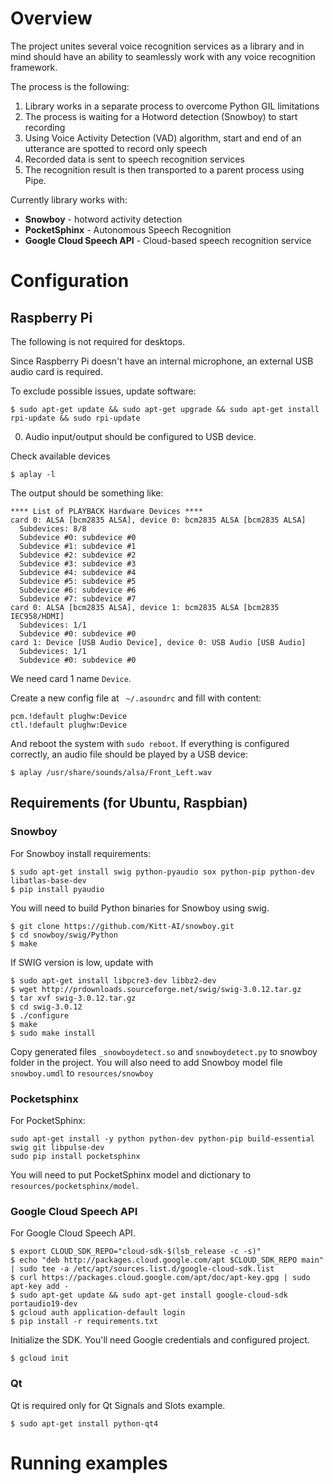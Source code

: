 # Overview

The project unites several voice recognition services as a library
and in mind should have an ability to seamlessly work with any voice recognition framework.

The process is the following:
1. Library works in a separate process to overcome Python GIL limitations
2. The process is waiting for a Hotword detection (Snowboy) to start recording
3. Using Voice Activity Detection (VAD) algorithm, start and end of an utterance are spotted to record only speech
4. Recorded data is sent to speech recognition services
5. The recognition result is then transported to a parent process using Pipe.


Currently library works with:
* **Snowboy** - hotword activity detection
* **PocketSphinx** - Autonomous Speech Recognition
* **Google Cloud Speech API** - Cloud-based speech recognition service

# Configuration

## Raspberry Pi

The following is not required for desktops.

Since Raspberry Pi doesn't have an internal microphone, an external USB audio card is required.

To exclude possible issues, update software:
```
$ sudo apt-get update && sudo apt-get upgrade && sudo apt-get install rpi-update && sudo rpi-update
```
0. Audio input/output should be configured to USB device.

Check available devices
```
$ aplay -l
```
The output should be something like:
```
**** List of PLAYBACK Hardware Devices ****
card 0: ALSA [bcm2835 ALSA], device 0: bcm2835 ALSA [bcm2835 ALSA]
  Subdevices: 8/8
  Subdevice #0: subdevice #0
  Subdevice #1: subdevice #1
  Subdevice #2: subdevice #2
  Subdevice #3: subdevice #3
  Subdevice #4: subdevice #4
  Subdevice #5: subdevice #5
  Subdevice #6: subdevice #6
  Subdevice #7: subdevice #7
card 0: ALSA [bcm2835 ALSA], device 1: bcm2835 ALSA [bcm2835 IEC958/HDMI]
  Subdevices: 1/1
  Subdevice #0: subdevice #0
card 1: Device [USB Audio Device], device 0: USB Audio [USB Audio]
  Subdevices: 1/1
  Subdevice #0: subdevice #0
```
We need card 1 name `Device`.

Create a new config file at ` ~/.asoundrc` and fill with content:
```
pcm.!default plughw:Device
ctl.!default plughw:Device
```
And reboot the system with `sudo reboot`. If everything is configured correctly, an audio file should be played by a USB device:
```
$ aplay /usr/share/sounds/alsa/Front_Left.wav
```

## Requirements (for Ubuntu, Raspbian)

### Snowboy
For Snowboy install requirements:
```
$ sudo apt-get install swig python-pyaudio sox python-pip python-dev libatlas-base-dev
$ pip install pyaudio
```

You will need to build Python binaries for Snowboy using swig.
```
$ git clone https://github.com/Kitt-AI/snowboy.git
$ cd snowboy/swig/Python
$ make
```
If SWIG version is low, update with
```
$ sudo apt-get install libpcre3-dev libbz2-dev
$ wget http://prdownloads.sourceforge.net/swig/swig-3.0.12.tar.gz
$ tar xvf swig-3.0.12.tar.gz
$ cd swig-3.0.12
$ ./configure
$ make
$ sudo make install
```

Copy generated files `_snowboydetect.so` and `snowboydetect.py` to snowboy folder in the project.
You will also need to add Snowboy model file `snowboy.umdl` to `resources/snowboy`


### Pocketsphinx

For PocketSphinx:
```
sudo apt-get install -y python python-dev python-pip build-essential swig git libpulse-dev
sudo pip install pocketsphinx
```
You will need to put PocketSphinx model and dictionary to `resources/pocketsphinx/model`.

### Google Cloud Speech API

For Google Cloud Speech API.
```
$ export CLOUD_SDK_REPO="cloud-sdk-$(lsb_release -c -s)"
$ echo "deb http://packages.cloud.google.com/apt $CLOUD_SDK_REPO main" | sudo tee -a /etc/apt/sources.list.d/google-cloud-sdk.list
$ curl https://packages.cloud.google.com/apt/doc/apt-key.gpg | sudo apt-key add -
$ sudo apt-get update && sudo apt-get install google-cloud-sdk portaudio19-dev
$ gcloud auth application-default login
$ pip install -r requirements.txt
```

Initialize the SDK. You'll need Google credentials and configured project.
```
$ gcloud init
```
### Qt

Qt is required only for Qt Signals and Slots example.
```
$ sudo apt-get install python-qt4
```

# Running examples